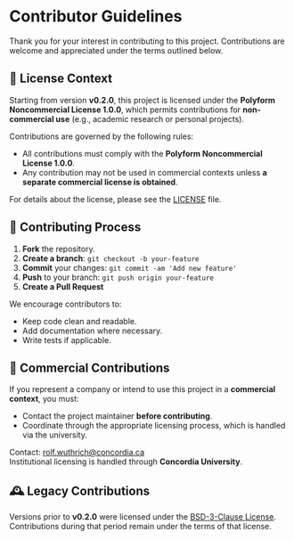 # Contributor Guidelines

Thank you for your interest in contributing to this project. Contributions are welcome and appreciated under the terms outlined below.

## 📜 License Context

Starting from version **v0.2.0**, this project is licensed under the **Polyform Noncommercial License 1.0.0**, which permits contributions for **non-commercial use** (e.g., academic research or personal projects).

Contributions are governed by the following rules:

- All contributions must comply with the **Polyform Noncommercial License 1.0.0**.
- Any contribution may not be used in commercial contexts unless **a separate commercial license is obtained**.

For details about the license, please see the [LICENSE](LICENSE) file.

## 🤝 Contributing Process

1. **Fork** the repository.
2. **Create a branch**: `git checkout -b your-feature`
3. **Commit** your changes: `git commit -am 'Add new feature'`
4. **Push** to your branch: `git push origin your-feature`
5. **Create a Pull Request**

We encourage contributors to:

- Keep code clean and readable.
- Add documentation where necessary.
- Write tests if applicable.

## 💼 Commercial Contributions

If you represent a company or intend to use this project in a **commercial context**, you must:

- Contact the project maintainer **before contributing**.
- Coordinate through the appropriate licensing process, which is handled via the university.

Contact: rolf.wuthrich@concordia.ca  
Institutional licensing is handled through **Concordia University**.

## 🕰️ Legacy Contributions

Versions prior to **v0.2.0** were licensed under the [BSD-3-Clause License](https://opensource.org/licenses/BSD-3-Clause). Contributions during that period remain under the terms of that license.
